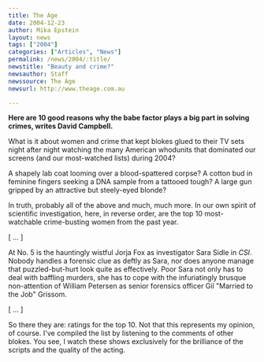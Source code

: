 ```yaml
---
title: The Age
date: 2004-12-23
author: Mika Epstein
layout: news
tags: ["2004"]
categories: ["Articles", "News"]
permalink: /news/2004/:title/
newstitle: "Beauty and crime?"
newsauthor: Staff  
newssource: The Age  
newsurl: http://www.theage.com.au  

---
```


**Here are 10 good reasons why the babe factor plays a big part in solving crimes, writes David Campbell.**

What is it about women and crime that kept blokes glued to their TV sets night after night watching the many American whodunits that dominated our screens (and our most-watched lists) during 2004?

A shapely lab coat looming over a blood-spattered corpse? A cotton bud in feminine fingers seeking a DNA sample from a tattooed tough? A large gun gripped by an attractive but steely-eyed blonde?

In truth, probably all of the above and much, much more. In our own spirit of scientific investigation, here, in reverse order, are the top 10 most-watchable crime-busting women from the past year.

[ ... ]

At No. 5 is the hauntingly wistful Jorja Fox as investigator Sara Sidle in *CSI*. Nobody handles a forensic clue as deftly as Sara, nor does anyone manage that puzzled-but-hurt look quite as effectively. Poor Sara not only has to deal with baffling murders, she has to cope with the infuriatingly brusque non-attention of William Petersen as senior forensics officer Gil "Married to the Job" Grissom.

[ ... ]

So there they are: ratings for the top 10. Not that this represents my opinion, of course. I've compiled the list by listening to the comments of other blokes. You see, I watch these shows exclusively for the brilliance of the scripts and the quality of the acting.

